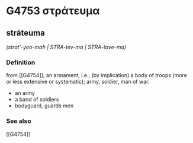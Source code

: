 # G4753 στράτευμα

## stráteuma

_(strat'-yoo-mah | STRA-tev-ma | STRA-tave-ma)_

### Definition

from [[G4754]]; an armament, i.e., (by implication) a body of troops (more or less extensive or systematic); army, soldier, man of war.

- an army
- a band of soldiers
- bodyguard, guards men

### See also

[[G4754]]


